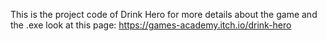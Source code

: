 This is the project code of Drink Hero for more details about the game and the .exe look at this page: https://games-academy.itch.io/drink-hero
